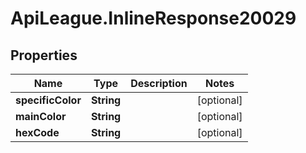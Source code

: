 # ApiLeague.InlineResponse20029

## Properties

Name | Type | Description | Notes
------------ | ------------- | ------------- | -------------
**specificColor** | **String** |  | [optional] 
**mainColor** | **String** |  | [optional] 
**hexCode** | **String** |  | [optional] 


